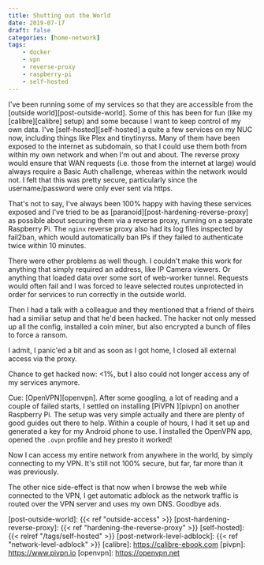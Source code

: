 ```yaml
---
title: Shutting out the World
date: 2019-07-17
draft: false
categories: [home-network]
tags: 
    - docker 
    - vpn
    - reverse-proxy 
    - raspberry-pi
    - self-hosted
---
```


I've been running some of my services so that they are accessible from the [outside world][post-outside-world]. Some of this has been for fun (like my [calibre][calibre] setup) and some because I want to keep control of my own data. I've [self-hosted][self-hosted] a quite a few services on my NUC now, including things like Plex and tinytinyrss. Many of them have been exposed to the internet as subdomain, so that I could use them both from within my own network and when I'm out and about. The reverse proxy would ensure that WAN requests (i.e. those from the internet at large) would always require a Basic Auth challenge, whereas within the network would not. I felt that this was pretty secure, particularly since the username/password were only ever sent via https.

That's not to say, I've always been 100% happy with having these services exposed and I've tried to be as [paranoid][post-hardening-reverse-proxy] as possible about securing them via a reverse proxy, running on a separate Raspberry Pi. The `nginx` reverse proxy also had its log files inspected by fail2ban, which would automatically ban IPs if they failed to authenticate twice within 10 minutes.

There were other problems as well though. I couldn't make this work for anything that simply required an address, like IP Camera viewers. Or anything that loaded data over some sort of web-worker tunnel. Requests would often fail and I was forced to leave selected routes unprotected in order for services to run correctly in the outside world.

Then I had a talk with a colleague and they mentioned that a friend of theirs had a similiar setup and that he'd been hacked. The hacker not only messed up all the config, installed a coin miner, but also encrypted a bunch of files to force a ransom.

I admit, I panic'ed a bit and as soon as I got home, I closed all external access via the proxy.

Chance to get hacked now: <1%, but I also could not longer access any of my services anymore.

Cue: [OpenVPN][openvpn]. After some googling, a lot of reading and a couple of failed starts, I settled on installing [PiVPN ][pivpn] on another Raspberry Pi. The setup was very simple actually and there are plenty of good guides out there to help. Within a couple of hours, I had it set up and generated a key for my Android phone to use. I installed the OpenVPN app, opened the `.ovpn` profile and hey presto it worked!

Now I can access my entire network from anywhere in the world, by simply connecting to my VPN. It's still not 100% secure, but far, far more than it was previously.

The other nice side-effect is that now when I browse the web while connected to the VPN, I get automatic adblock as the network traffic is routed over the VPN server and uses my own DNS. Goodbye ads.

[post-outside-world]: {{< ref "outside-access" >}}
[post-hardening-reverse-proxy]:  {{< ref "hardening-the-reverse-proxy" >}}
[self-hosted]: {{< relref "/tags/self-hosted" >}}
[post-network-level-adblock]: {{< ref "network-level-adblock" >}}
[calibre]: https://calibre-ebook.com
[pivpn]: https://www.pivpn.io
[openvpn]: https://openvpn.net
